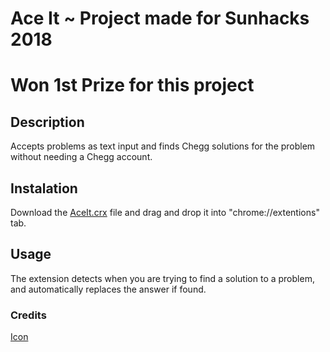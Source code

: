# Ace It ~ Project made for Sunhacks 2018
# Won 1st Prize for this project

## Description
Accepts problems as text input and finds Chegg solutions for the problem without needing a Chegg account.

## Instalation
Download the [AceIt.crx](https://github.com/ShubhamMehta99/Sunhacks2018_Ace-It/blob/master/AceIt.crx) file and drag and drop it into "chrome://extentions" tab.

## Usage
The extension detects when you are trying to find a solution to a problem, and automatically replaces the answer if found.

### Credits
[Icon](https://www.flaticon.com/free-icon/a-plus_43965)
